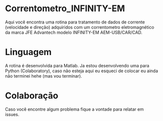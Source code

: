 # Correntometro_INFINITY-EM
  Aqui você encontra uma rotina para tratamento de dados de corrente (velocidade e direção) adquiridos com um correntometro eletromagnético da marca JFE Advantech modelo INFINITY-EM AEM-USB/CAR/CAD.
# Linguagem
  A rotina é desenvolvida para Matlab. Ja estou desenvolvendo uma para Python (Colaboratory), caso não esteja aqui eu esqueci de colocar eu ainda não terminei hehe (mas vou terminar).
# Colaboração
  Caso você encontre algum problema fique a vontade para relatar em issues.
